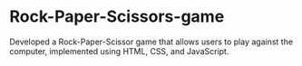 # Rock-Paper-Scissors-game
Developed a Rock-Paper-Scissor game that allows users to play against the computer, implemented using HTML, CSS, and JavaScript.
